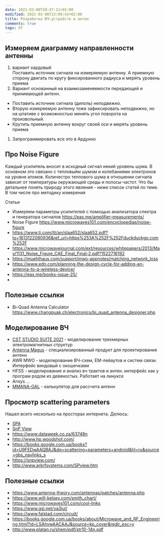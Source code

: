 ```yaml
---
date: 2021-03-08T20:47:11+02:00
modified: 2021-03-08T23:09:43+02:00
title: Разработка ВЧ-устройств и антен
comments: true
tags: hf
---
```




## Измеряем диаграмму направленности антенны

1. вариант хардовый  
Поставить источник сигнала на измеряемую антенну. А приемную сторону двигать по кругу фиксированного радиуса и мерять уровень приема
1. Вариант основанный на взаимозаменяемости передающей и принимающей антенн.  
* Поставить источник сигнала (диполь) неподвижно. 
* Вторую измеряемую антенну тоже зафиксировать неподвижно, но на штативе с возможностью менять угол поворота на произвольный. 
* Крутить приемную антенну вокруг своей оси и мерять уровень приема
1. Запрограммировать все это в Ардуино


## Про Noise Figure
Каждый усилитель вносит в исходный сигнал некий уровень шума. В основном это связано с тепловыйм шумом и колебаниями электронов на уровне атомов. Количестро теплового шума в отношении сигнала зависит от температуры окружающей среды и полосы частот. Что бы детальнее понять природу этого явления - ниже список статей по теме. В том числе про методику измерения

Статьи
- Измеряем параметры усилителей с помощью анализатора спектра и генератора сигналов <https://eax.me/amplifier-measurements/>
- Noise Figure <https://www.microwaves101.com/encyclopedias/noise-figure>
- <https://www.ti.com/lit/an/slaa652/slaa652.pdf?ts=1613122080936&ref_url=https%253A%252F%252Fduckduckgo.com%252F>
- <https://www.microwavejournal.com/ext/resources/whitepapers/2013/May/1131_Noise_Figure_CAE_Final_Final-2.pdf?1522716192>
- <https://muehlhaus.com/support/mwo-appnotes/matching_network_loss>
- <https://www.edn.com/planning-the-design-cycle-for-adding-an-antenna-to-a-wireless-device/>
- <https://eax.me/books-issue-25/>
- 

## Полезные ссылки
- Bi-Quad Antenna Calculator <https://www.changpuak.ch/electronics/bi_quad_antenna_designer.php>


## Моделирование ВЧ
- [CST STUDIO SUITE 2021](http://eurointech.ru/eda/microwave_design/cst/CST-STUDIO-SUITE.phtml) - моделирование трехмерных электромагнитных структур
- [Antenna Magus](http://eurointech.ru/eda/microwave_design/cst/Antenna-Magus.phtml) - специализированный продукт для проектирования антенн
- AWR MWO - моделирование ВЧ-схем, EM-лейаутов и систем связи. Интерфейс виндовый с окошечками
- HFSS - моделирование и анализ вч трактов и антен. интерфейс как у програм родом из девяностых. Работает на линуксе
- Ansys ...
- [MMANA-GAL](http://gal-ana.de/basicmm/ru/) - калькулятор для рассчета антенн

## Просмотр scattering parameters

Нашел всего несколько на просторах интернета. Делюсь:
* [SPA](https://www.ag-rf-engineering.de/products/software/s-parameter-viewer/)
* [SnP View](#)
* <https://www.dataweek.co.za/63748n>
* <http://www.hp.woodshot.com/>
* <https://books.google.com.ua/books?id=U9FEDwAAQBAJ&dq=scattering+parameters+android&hl=ru&source=gbs_navlinks_s>
* <https://snpview.com/>
* <http://www.arkrfsystems.com/SPview.htm>



## Полезные ссылки
- <https://www.antenna-theory.com/antennas/patches/antenna.php>
- <https://www.will-kelsey.com/smith_chart/>
- <https://www.microwaves101.com/cool-links>
- <https://www.qsl.net/va3iul/>
- <https://www.falstad.com/circuit/>
- <https://books.google.com.ua/books/about/Microwave_and_RF_Engineering.html?id=LSAhywAACAAJ&source=kp_cover&redir_esc=y>
- <http://www.platan.ru/shem/pdf/str10-14n.pdf>

